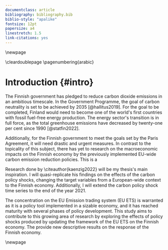 ```yaml
---
documentclass: article
bibliography: bibliography.bib
biblio-style: "apalike"
fontsize: 12pt
papersize: a4
linestretch: 1.5
link-citations: yes
---
```


\newpage



\cleardoublepage
\pagenumbering{arabic}

# Introduction {#intro}

The Finnish government has pledged to reduce carbon dioxide emissions in an ambitious timescale. In the Government Programme, the goal of carbon neutrality is set to be achieved by 2035 [@hallitus2019]. For the goal to be completed, Finland would need to become one of the world's first countries with fossil fuel-free energy production. The energy sector's transition is in full force, as the total greenhouse emissions have decreased by twenty-one per cent since 1990 [@statfin2022]. 

Additionally, for the Finnish government to meet the goals set by the Paris Agreement, it will need drastic and urgent measures. In contrast to the topicality of this subject, there has yet to research on the macroeconomic impacts on the Finnish economy by the previously implemented EU-wide carbon emission reduction policies. This is a 

Research done by \citeauthor{kaenzig2022} will be my thesis's main inspiration. I will quasi-replicate his findings on the effects of the carbon policy shocks, changing the target variables from a European-wide context to the Finnish economy. Additionally, I will extend the carbon policy shock time series to the end of the year 2021.  

The concentration on the EU Emission trading system (EU ETS) is warranted as it is a policy tool implemented in a sizable economy, and it has reached maturity with several phases of policy development. This study aims to contribute to this growing area of research by exploring the effects of policy shocks produced by updating the framework of the EU ETS on the Finnish economy. The provide new descriptive results on the response of the Finnish economy. 

\newpage
